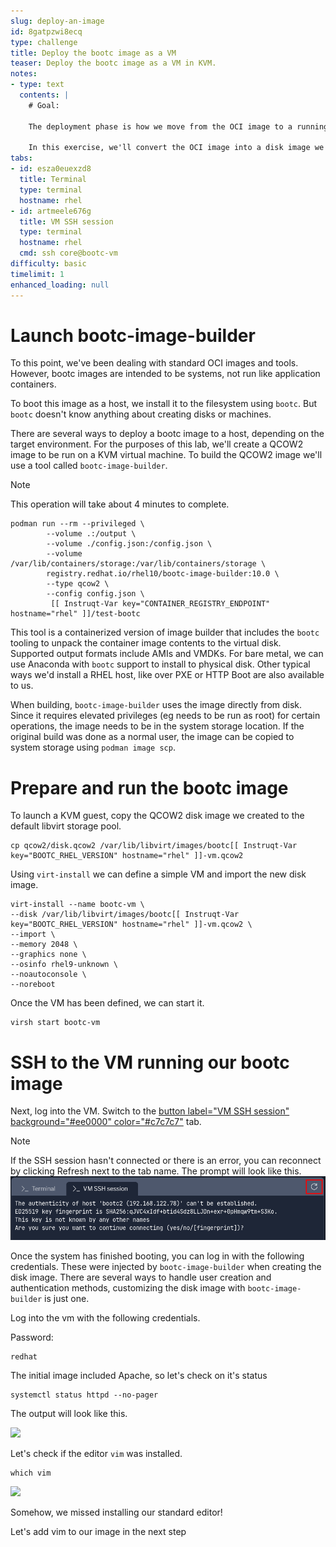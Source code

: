 ```yaml
---
slug: deploy-an-image
id: 8gatpzwi8ecq
type: challenge
title: Deploy the bootc image as a VM
teaser: Deploy the bootc image as a VM in KVM.
notes:
- type: text
  contents: |
    # Goal:

    The deployment phase is how we move from the OCI image to a running host. This is essentially an installation but with a slight variation in tools. This only needs to be done once in the lifetime of a host. We'll look at how updates operate later.

    In this exercise, we'll convert the OCI image into a disk image we can launch as a VM.
tabs:
- id: esza0euexzd8
  title: Terminal
  type: terminal
  hostname: rhel
- id: artmeele676g
  title: VM SSH session
  type: terminal
  hostname: rhel
  cmd: ssh core@bootc-vm
difficulty: basic
timelimit: 1
enhanced_loading: null
---
```

Launch bootc-image-builder
===

To this point, we've been dealing with standard OCI images and tools. However, bootc images are intended to be systems, not run like application containers.

To boot this image as a host, we install it to the filesystem using `bootc`. But `bootc` doesn't know anything about creating disks or machines.

There are several ways to deploy a bootc image to a host, depending on the target environment. For the purposes of this lab, we'll create a QCOW2 image to be run on a KVM virtual machine. To build the QCOW2 image we'll use a tool called `bootc-image-builder`.

> [!NOTE]
> This operation will take about 4 minutes to complete.

```bash,run
podman run --rm --privileged \
        --volume .:/output \
        --volume ./config.json:/config.json \
        --volume /var/lib/containers/storage:/var/lib/containers/storage \
        registry.redhat.io/rhel10/bootc-image-builder:10.0 \
        --type qcow2 \
        --config config.json \
         [[ Instruqt-Var key="CONTAINER_REGISTRY_ENDPOINT" hostname="rhel" ]]/test-bootc
```

This tool is a containerized version of image builder that includes the `bootc` tooling to unpack the container image contents to the virtual disk. Supported output formats include AMIs and VMDKs. For bare metal, we can use Anaconda with `bootc` support to install to physical disk. Other typical ways we'd install a RHEL host, like over PXE or HTTP Boot are also available to us.

When building, `bootc-image-builder` uses the image directly from disk. Since it requires elevated privileges (eg needs to be run as root) for certain operations, the image needs to be in the system storage location. If the original build was done as a normal user, the image can be copied to system storage using `podman image scp`.

Prepare and run the bootc image
===

To launch a KVM guest, copy the QCOW2 disk image we created to the default libvirt storage pool.

```bash,run
cp qcow2/disk.qcow2 /var/lib/libvirt/images/bootc[[ Instruqt-Var key="BOOTC_RHEL_VERSION" hostname="rhel" ]]-vm.qcow2
```

Using `virt-install` we can define a simple VM and import the new disk image.

```bash,run
virt-install --name bootc-vm \
--disk /var/lib/libvirt/images/bootc[[ Instruqt-Var key="BOOTC_RHEL_VERSION" hostname="rhel" ]]-vm.qcow2 \
--import \
--memory 2048 \
--graphics none \
--osinfo rhel9-unknown \
--noautoconsole \
--noreboot
```

Once the VM has been defined, we can start it.

```bash,run
virsh start bootc-vm
```

SSH to the VM running our bootc image
===

Next, log into the VM. Switch to the [button label="VM SSH session" background="#ee0000" color="#c7c7c7"](tab-1) tab.

> [!NOTE]
> If the SSH session hasn't connected or there is an error, you can reconnect by clicking Refresh next to the tab name. The prompt will look like this. ![](../assets/terminal_prompt.png)

Once the system has finished booting, you can log in with the following credentials. These were injected by `bootc-image-builder` when creating the disk image. There are several ways to handle user creation and authentication methods, customizing the disk image with `bootc-image-builder` is just one.

Log into the vm with the following credentials.

Password:

```bash,run
redhat
```

The initial image included Apache, so let's check on it's status

```bash,run
systemctl status httpd --no-pager
```

The output will look like this.

![](../assets/httpd_service.png)

Let's check if the editor `vim` was installed.

```bash,run
which vim
```

![](../assets/no_vim.png)

Somehow, we missed installing our standard editor!

Let's add vim to our image in the next step
